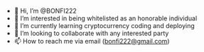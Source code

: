 - 👋 Hi, I’m @BONFI222
- 👀 I’m interested in being whitelisted as an honorable individual
- 🌱 I’m currently learning cryptocurrency coding and deploying
- 💞️ I’m looking to collaborate with any interested party
- 📫 How to reach me via email (bonfi222@gmail.com)

<!---
BONFI222/BONFI222 is a ✨ special ✨ repository because its `README.md` (this file) appears on your GitHub profile.
You can click the Preview link to take a look at your changes.
--->
